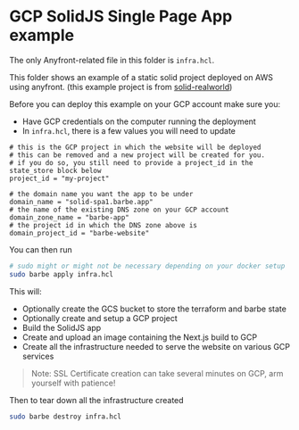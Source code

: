 # GCP SolidJS Single Page App example

The only Anyfront-related file in this folder is `infra.hcl`.

This folder shows an example of a static solid project deployed on AWS using anyfront. (this example project is from [solid-realworld](https://github.com/solidjs/solid-realworld))

Before you can deploy this example on your GCP account make sure you:
- Have GCP credentials on the computer running the deployment
- In `infra.hcl`, there is a few values you will need to update
```hcl
# this is the GCP project in which the website will be deployed
# this can be removed and a new project will be created for you.
# if you do so, you still need to provide a project_id in the state_store block below
project_id = "my-project"

# the domain name you want the app to be under
domain_name = "solid-spa1.barbe.app"
# the name of the existing DNS zone on your GCP account
domain_zone_name = "barbe-app"
# the project id in which the DNS zone above is
domain_project_id = "barbe-website"
```

You can then run
```bash
# sudo might or might not be necessary depending on your docker setup
sudo barbe apply infra.hcl
```

This will:
- Optionally create the GCS bucket to store the terraform and barbe state
- Optionally create and setup a GCP project
- Build the SolidJS app
- Create and upload an image containing the Next.js build to GCP
- Create all the infrastructure needed to serve the website on various GCP services

> Note: SSL Certificate creation can take several minutes on GCP, arm yourself with patience!

Then to tear down all the infrastructure created
```bash
sudo barbe destroy infra.hcl
```